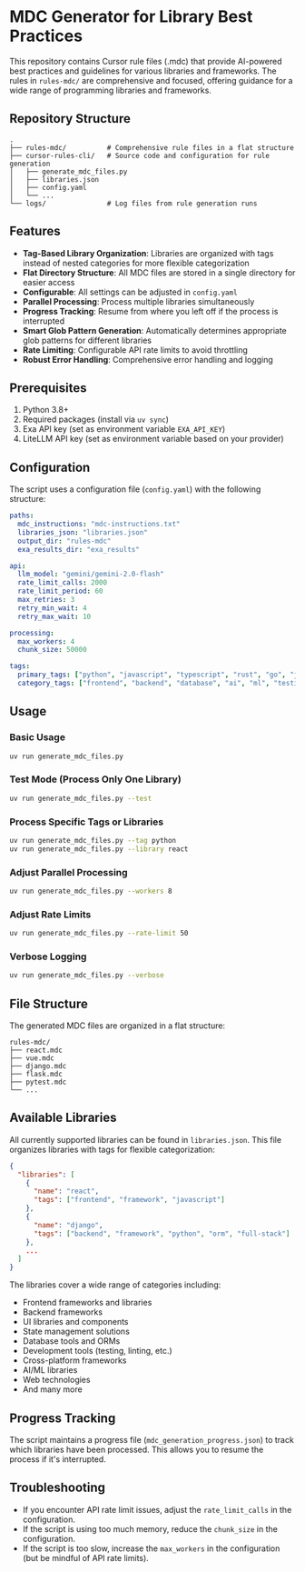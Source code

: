 # MDC Generator for Library Best Practices

This repository contains Cursor rule files (.mdc) that provide AI-powered best practices and guidelines for various libraries and frameworks. The rules in `rules-mdc/` are comprehensive and focused, offering guidance for a wide range of programming libraries and frameworks.

## Repository Structure

```
.
├── rules-mdc/          # Comprehensive rule files in a flat structure
├── cursor-rules-cli/   # Source code and configuration for rule generation
│   ├── generate_mdc_files.py
│   ├── libraries.json
│   ├── config.yaml
│   └── ...
└── logs/               # Log files from rule generation runs
```

## Features

- **Tag-Based Library Organization**: Libraries are organized with tags instead of nested categories for more flexible categorization
- **Flat Directory Structure**: All MDC files are stored in a single directory for easier access
- **Configurable**: All settings can be adjusted in `config.yaml`
- **Parallel Processing**: Process multiple libraries simultaneously
- **Progress Tracking**: Resume from where you left off if the process is interrupted
- **Smart Glob Pattern Generation**: Automatically determines appropriate glob patterns for different libraries
- **Rate Limiting**: Configurable API rate limits to avoid throttling
- **Robust Error Handling**: Comprehensive error handling and logging

## Prerequisites

1. Python 3.8+
2. Required packages (install via `uv sync`)
3. Exa API key (set as environment variable `EXA_API_KEY`)
4. LiteLLM API key (set as environment variable based on your provider)

## Configuration

The script uses a configuration file (`config.yaml`) with the following structure:

```yaml
paths:
  mdc_instructions: "mdc-instructions.txt"
  libraries_json: "libraries.json"
  output_dir: "rules-mdc"
  exa_results_dir: "exa_results"

api:
  llm_model: "gemini/gemini-2.0-flash"
  rate_limit_calls: 2000
  rate_limit_period: 60
  max_retries: 3
  retry_min_wait: 4
  retry_max_wait: 10

processing:
  max_workers: 4
  chunk_size: 50000

tags:
  primary_tags: ["python", "javascript", "typescript", "rust", "go", "java", "php", "ruby"]
  category_tags: ["frontend", "backend", "database", "ai", "ml", "testing", "development"]
```

## Usage

### Basic Usage

```bash
uv run generate_mdc_files.py
```

### Test Mode (Process Only One Library)

```bash
uv run generate_mdc_files.py --test
```

### Process Specific Tags or Libraries

```bash
uv run generate_mdc_files.py --tag python
uv run generate_mdc_files.py --library react
```

### Adjust Parallel Processing

```bash
uv run generate_mdc_files.py --workers 8
```

### Adjust Rate Limits

```bash
uv run generate_mdc_files.py --rate-limit 50
```

### Verbose Logging

```bash
uv run generate_mdc_files.py --verbose
```

## File Structure

The generated MDC files are organized in a flat structure:

```
rules-mdc/
├── react.mdc
├── vue.mdc
├── django.mdc
├── flask.mdc
├── pytest.mdc
└── ...
```

## Available Libraries

All currently supported libraries can be found in `libraries.json`. This file organizes libraries with tags for flexible categorization:

```json
{
  "libraries": [
    {
      "name": "react",
      "tags": ["frontend", "framework", "javascript"]
    },
    {
      "name": "django",
      "tags": ["backend", "framework", "python", "orm", "full-stack"]
    },
    ...
  ]
}
```

The libraries cover a wide range of categories including:
- Frontend frameworks and libraries
- Backend frameworks
- UI libraries and components
- State management solutions
- Database tools and ORMs
- Development tools (testing, linting, etc.)
- Cross-platform frameworks
- AI/ML libraries
- Web technologies
- And many more

## Progress Tracking

The script maintains a progress file (`mdc_generation_progress.json`) to track which libraries have been processed. This allows you to resume the process if it's interrupted.

## Troubleshooting

- If you encounter API rate limit issues, adjust the `rate_limit_calls` in the configuration.
- If the script is using too much memory, reduce the `chunk_size` in the configuration.
- If the script is too slow, increase the `max_workers` in the configuration (but be mindful of API rate limits).